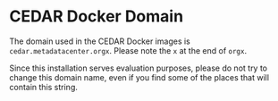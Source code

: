 # CEDAR Docker Domain

The domain used in the CEDAR Docker images is `cedar.metadatacenter.orgx`.
Please note the `x` at the end of `orgx`.

Since this installation serves evaluation purposes, please do not try to change this domain name, even if you find some of the places that will contain this string.
